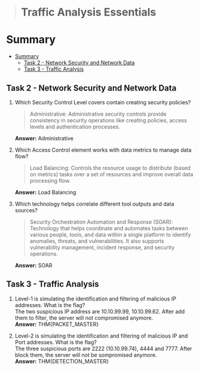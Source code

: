 > # Traffic Analysis Essentials

# Summary
<!-- TOC -->

- [Summary](#summary)
    - [Task 2 - Network Security and Network Data](#task-2---network-security-and-network-data)
    - [Task 3 - Traffic Analysis](#task-3---traffic-analysis)

<!-- /TOC -->


## Task 2 - Network Security and Network Data
1. Which Security Control Level covers contain creating security policies?<br>
    > Administrative: Administrative security controls provide consistency in security operations like creating policies, access levels and authentication processes.

    **Answer:** Administrative

1. Which Access Control element works with data metrics to manage data flow?<br>
    > Load Balancing: Controls the resource usage to distribute (based on metrics) tasks over a set of resources and improve overall data processing flow.

    **Answer:** Load Balancing

1. Which technology helps correlate different tool outputs and data sources?<br>
    > Security Orchestration Automation and Response (SOAR): Technology that helps coordinate and automates tasks between various people, tools, and data within a single platform to identify anomalies, threats, and vulnerabilities. It also supports vulnerability management, incident response, and security operations.

    **Answer:** SOAR

## Task 3 - Traffic Analysis
1. Level-1 is simulating the identification and filtering of malicious IP addresses. What is the flag?<br>
    The two suspicious IP address are 10.10.99.99, 10.10.99.62. After add them to filter, the server will not compromised anymore.<br>
    **Answer:** THM{PACKET_MASTER}

1. Level-2 is simulating the identification and filtering of malicious IP and Port addresses. What is the flag?<br>
    The three suspicious ports are 2222 (10.10.99.74), 4444 and 7777. After block them, the server will not be sompromised anymore.<br>
    **Answer:** THM{DETECTION_MASTER}

